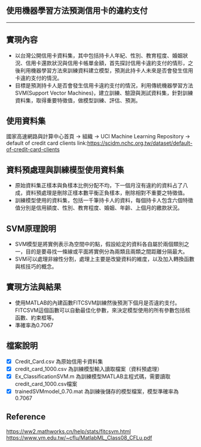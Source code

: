 ## 使用機器學習方法預測信用卡的違約支付
---
## 實現內容
- 以台灣公開信用卡資料集，其中包括持卡人年紀、性別、教育程度、婚姻狀況、信用卡還款狀況與信用卡帳單金額，首先探討信用卡違約支付的情形，之後利用機器學習方法來訓練資料建立模型，預測此持卡人未來是否會發生信用卡違約支付的情況。
- 目標是預測持卡人是否會發生信用卡違約支付的情況，利用傳統機器學習方法SVM(Support Vector Machines)，建立訓練、驗證與測試資料集，針對訓練資料集，取得重要特徵值，做模型訓練、評估、預測。
## 使用資料集
國家高速網路與計算中心首頁 -> 組織 -> UCI Machine Learning Repository -> default of credit card clients
link:https://scidm.nchc.org.tw/dataset/default-of-credit-card-clients
## 資料預處理與訓練模型使用資料集
- 原始資料集正樣本與負樣本比例分配不均，下一個月沒有違約的資料占了八成，資料預處理是刪除正樣本數平衡正負樣本，刪除相對不重要之特徵值。
- 訓練模型使用的資料集，包括一千筆持卡人的資料，每個持卡人包含六個特徵值分別是信用額度、性別、教育程度、婚姻、年齡、上個月的繳款狀況。
## SVM原理說明
- SVM模型是將實例表示為空間中的點，假設給定的資料各自屬於兩個類別之一，目的是要尋找一條線或平面將實例分為兩類且兩類之間距離分隔最大。
- SVM可以處理非線性分割，處理上主要是改變資料的維度，以及加入轉換函數與核技巧的概念。
## 實現方法與結果
- 使用MATLAB的內建函數FITCSVM訓練然後預測下個月是否違約支付。FITCSVM這個函數可以自動最佳化參數，來決定模型使用的所有參數包括核函數、約束框等。
- 準確率為0.7067
## 檔案說明
- [x] Credit_Card.csv 為原始信用卡資料集
- [x] credit_card_1000.csv 為訓練模型輸入讀取檔案（資料預處理）
- [x] Ex_ClassificationSVM.m 為訓練模型MATLAB主程式碼，需要讀取credit_card_1000.csv檔案
- [x] trainedSVMmodel_0.70.mat 為訓練後儲存的模型檔案，模型準確率為0.7067
## Reference
https://ww2.mathworks.cn/help/stats/fitcsvm.html
https://www.ym.edu.tw/~cflu/MatlabML_Class08_CFLu.pdf
